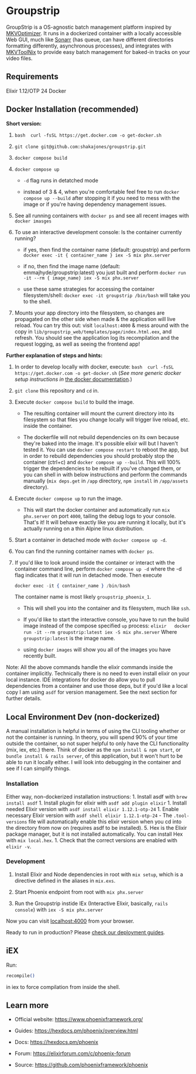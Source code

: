 Groupstrip
==========

GroupStrip is a OS-agnostic batch management platform inspired by [MKVOptimizer](https://www.videohelp.com/software/MKV-Optimizer). It runs in a dockerized container with a locally accessible Web GUI, much like [Sonarr](https://github.com/Sonarr/Sonarr) (has queue, can have different directories formatting differently, asynchronous processes), and integrates with [MKVToolNix](https://mkvtoolnix.download) to provide easy batch management for baked-in tracks on your video files.

Requirements
------------

Elixir 1.12/OTP 24 Docker

Docker Installation (recommended)
---------------------------------

**Short version:**

1. `bash  curl -fsSL https://get.docker.com -o get-docker.sh`

2. `git clone git@github.com:shakajones/groupstrip.git`

3. `docker compose build`

4. `docker compose up`

    - `-d` flag runs in detatched mode
  
    - instead of 3 & 4, when you're comfortable feel free to run `docker compose up --build` after stopping it if you need to mess with the image or if you're having dependency management issues.

5. See all running containers with `docker ps` and see all recent images with `docker imasges` 

6. To use an interactive development console: Is the container currently running?
  
    - if yes, then find the container name (default: groupstrip) and perform `docker exec -it { container_name } iex -S mix phx.server`
  
    - if no, then find the image name (default: emmajhyde/groupstrip:latest) you just built and perform `docker run -it --rm { image_name} iex -S mix phx.server`
  
    - use these same strategies for accessing the container filesystem/shell: `docker exec -it groupstrip /bin/bash` will take you to the shell.

7. Mounts your app directory into the filesystem, so changes are propagated on the other side when made & the application will live reload. You can try this out: visit `localhost:4000` & mess around with the copy in `lib/groupstrip_web/templates/page/index.html.eex`, and refresh. You should see the application log its recompilation and the request logging, as well as seeing the frontend app!

**Further explanation of steps and hints:**

1.  In order to develop locally with docker, execute: `bash  curl -fsSL https://get.docker.com -o get-docker.sh` (*See more generic docker setup instructions in* [the docker documentation](https://docs.docker.com/get-docker/)*.*)

2.  `git clone` this repository and `cd` in.

3.  Execute `docker compose build` to build the image.

    -   The resulting container will mount the current directory into its filesystem so that files you change locally will trigger live reload, etc. inside the container.

    -   The dockerfile will not rebuild dependencies on its own because they're baked into the image. It's possible elixir will but I haven't tested it. You can use `docker compose restart` to reboot the app, but in order to rebuild dependencies you should probably stop the container (ctrl+c) and `docker compose up --build`. This will 100% trigger the dependencies to be rebuilt if you've changed them, or you can shell in with below instructions and perform the commands manually (`mix deps.get` in `/app` directory, `npm install` in `/app/assets` directory).

4.  Execute `docker compose up` to run the image.

    -   This will start the docker container and automatically run `mix phx.server` on port `4000`, tailing the debug logs to your console. That's it! It will behave exactly like you are running it locally, but it's actually running on a thin Alpine linux distribution.

5.  Start a container in detached mode with `docker compose up -d`.

6.  You can find the running container names with `docker ps`.

7.  If you'd like to look around inside the container or interact with the container command line, perform `docker compose up -d` where the -d flag indicates that it will run in detached mode. Then execute

    ~~~~~~~~~~~~~~~~~~~~~~~~~~~~~~~~~~~~~~~~~~~~~~~~~~~~~~~~~~~~~~~~~~~~~ elixir
    docker exec -it { container_name } /bin/bash
    ~~~~~~~~~~~~~~~~~~~~~~~~~~~~~~~~~~~~~~~~~~~~~~~~~~~~~~~~~~~~~~~~~~~~~~~~~~~~

    The container name is most likely `groupstrip_phoenix_1`.

    -   This will shell you into the container and its filesystem, much like `ssh`.

    -   If you'd like to start the interactive console, you have to run the build image instead of the compose specified `up` process: `elixir   docker run -it --rm groupstrip:latest iex -S mix phx.server` Where `groupstrip:latest` is the image name.

    -   using `docker images` will show you all of the images you have recently built.

Note: All the above commands handle the elixir commands inside the container implicitly. Technically there is no need to even install elixir on your local instance. IDE integrations for docker do allow you to pull dependencies from a container and use those deps, but if you'd like a local copy I am using `asdf` for version management. See the next section for further details.

Local Environment Dev (non-dockerized)
--------------------------------------

A manual installation is helpful in terms of using the CLI tooling whether or not the container is running. In theory, you will spend 90% of your time outside the container, so not super helpful to only have the CLI functionality (mix, iex, etc.) there. Think of docker as the `npm install & npm start`, or `bundle install & rails server`, of this application, but it won't hurt to be able to run it locally either. I will look into debugging in the container and see if I can simplify things.

### Installation

Either way, non-dockerized installation instructions: 1. Install asdf with `brew install asdf` 1. Install plugin for elixir with `asdf add plugin elixir` 1. Install needed Elixir version with `asdf install elixir 1.12.1-otp-24` 1. Enable necessary Elixir version with `asdf shell elixir 1.12.1-otp-24` - The `.tool-versions` file will automatically enable this elixir version when you cd into the directory from now on (requires asdf to be installed). 5. Hex is the Elixir package manager, but it is not installed automatically. You can install Hex with `mix local.hex`. 1. Check that the correct versions are enabled with `elixir -v`.

### Development

1.  Install Elixir and Node dependencies in root with `mix setup`, which is a directive defined in the aliases in `mix.exs`.

2.  Start Phoenix endpoint from root with `mix phx.server`

3.  Run the Groupstrip instide IEx (Interactive Elixir, basically, `rails console`) with `iex -S mix phx.server`

Now you can visit [localhost:4000](http://localhost:4000) from your browser.

Ready to run in production? Please [check our deployment guides](https://hexdocs.pm/phoenix/deployment.html).

iEX
---

Run:

~~~~~~~~~~~~~~~~~~~~~~~~~~~~~~~~~~~~~~~~~~~~~~~~~~~~~~~~~~~~~~~~~~~~~~~~~ elixir
recompile()
~~~~~~~~~~~~~~~~~~~~~~~~~~~~~~~~~~~~~~~~~~~~~~~~~~~~~~~~~~~~~~~~~~~~~~~~~~~~~~~~

in iex to force compilation from inside the shell.

Learn more
----------

-   Official website: https://www.phoenixframework.org/

-   Guides: https://hexdocs.pm/phoenix/overview.html

-   Docs: https://hexdocs.pm/phoenix

-   Forum: https://elixirforum.com/c/phoenix-forum

-   Source: https://github.com/phoenixframework/phoenix
